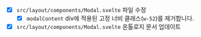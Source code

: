 - [x] `src/layout/components/Modal.svelte` 파일 수정
  - [x] `modalContent` div에 적용된 고정 너비 클래스(`w-52`)를 제거합니다.
- [x] `src/layout/components/Modal.svelte` 온톨로지 문서 업데이트